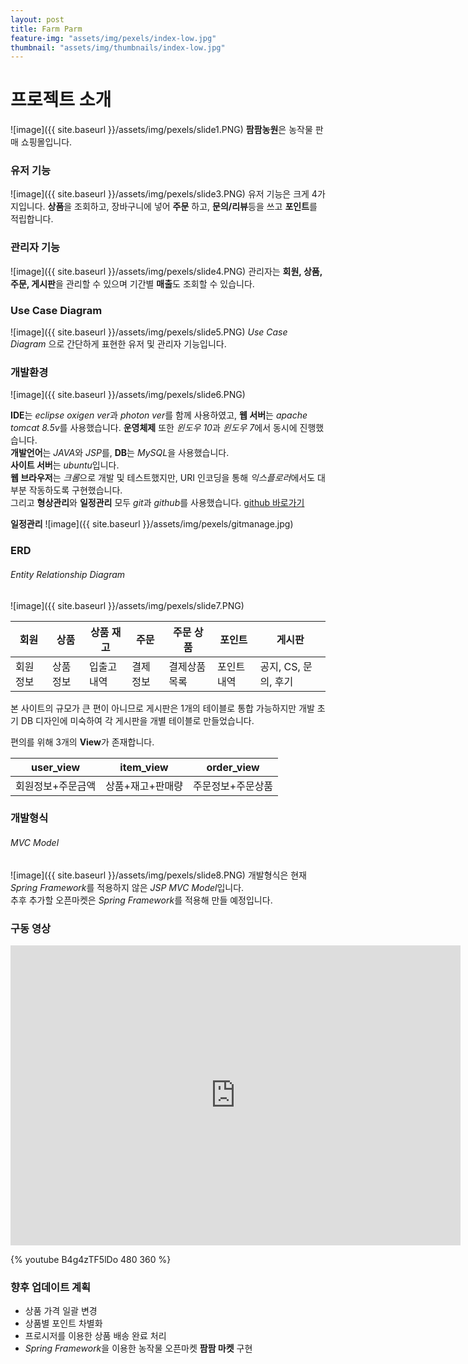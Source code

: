 ```yaml
---
layout: post
title: Farm Parm
feature-img: "assets/img/pexels/index-low.jpg"
thumbnail: "assets/img/thumbnails/index-low.jpg"
---
```

# 프로젝트 소개

![image]({{ site.baseurl }}/assets/img/pexels/slide1.PNG)
**팜팜농원**은 농작물 판매 쇼핑몰입니다.

### 유저 기능
![image]({{ site.baseurl }}/assets/img/pexels/slide3.PNG)
유저 기능은 크게 4가지입니다. **상품**을 조회하고, 장바구니에 넣어 **주문** 하고, **문의/리뷰**등을 쓰고 **포인트**를 적립합니다.

### 관리자 기능
![image]({{ site.baseurl }}/assets/img/pexels/slide4.PNG)
관리자는 **회원, 상품, 주문, 게시판**을 관리할 수 있으며 기간별 **매출**도 조회할 수 있습니다.

### Use Case Diagram
![image]({{ site.baseurl }}/assets/img/pexels/slide5.PNG)
*Use Case Diagram* 으로 간단하게 표현한 유저 및 관리자 기능입니다.

### 개발환경
![image]({{ site.baseurl }}/assets/img/pexels/slide6.PNG)

**IDE**는 *eclipse oxigen ver*과 *photon ver*를 함께 사용하였고, **웹 서버**는 *apache tomcat 8.5v*를 사용했습니다. **운영체제** 또한 *윈도우 10*과 *윈도우 7*에서 동시에 진행했습니다.  
**개발언어**는 *JAVA*와 *JSP*를, **DB**는 *MySQL*을 사용했습니다.  
**사이트 서버**는 *ubuntu*입니다.  
**웹 브라우저**는 *크롬*으로 개발 및 테스트했지만, URI 인코딩을 통해 *익스플로러*에서도 대부분 작동하도록 구현했습니다.  
그리고 **형상관리**와 **일정관리** 모두 *git*과 *github*를 사용했습니다. [github 바로가기](http://https://github.com/clemado1/project1)

**일정관리**
![image]({{ site.baseurl }}/assets/img/pexels/gitmanage.jpg)

### ERD
###### Entity Relationship Diagram
![image]({{ site.baseurl }}/assets/img/pexels/slide7.PNG)

| 회원 | 상품 | 상품 재고 | 주문 | 주문 상품 | 포인트 | 게시판|
|-----|-----|------|-----|-----|-----|-----|
|회원정보|상품정보|입출고내역|결제정보|결제상품목록|포인트내역|공지, CS, 문의, 후기

본 사이트의 규모가 큰 편이 아니므로 게시판은 1개의 테이블로 통합 가능하지만 개발 초기 DB 디자인에 미숙하여 각 게시판을 개별 테이블로 만들었습니다.

편의를 위해 3개의 **View**가 존재합니다.

| user_view | item_view | order_view |
|--------|--------|---------|
| 회원정보+주문금액 | 상품+재고+판매량 | 주문정보+주문상품



### 개발형식
###### MVC Model
![image]({{ site.baseurl }}/assets/img/pexels/slide8.PNG)
개발형식은 현재 *Spring Framework*를 적용하지 않은 *JSP MVC Model*입니다.  
추후 추가할 오픈마켓은 *Spring Framework*를 적용해 만들 예정입니다.


### 구동 영상

<iframe width="720" height="480" src="https://www.youtube.com/embed/Xq69JDgsV9c" frameborder="0" allow="autoplay; encrypted-media" allowfullscreen></iframe>


{% youtube B4g4zTF5lDo 480 360 %}


### 향후 업데이트 계획
- 상품 가격 일괄 변경
- 상품별 포인트 차별화
- 프로시저를 이용한 상품 배송 완료 처리
- *Spring Framework*을 이용한 농작물 오픈마켓 **팜팜 마켓** 구현